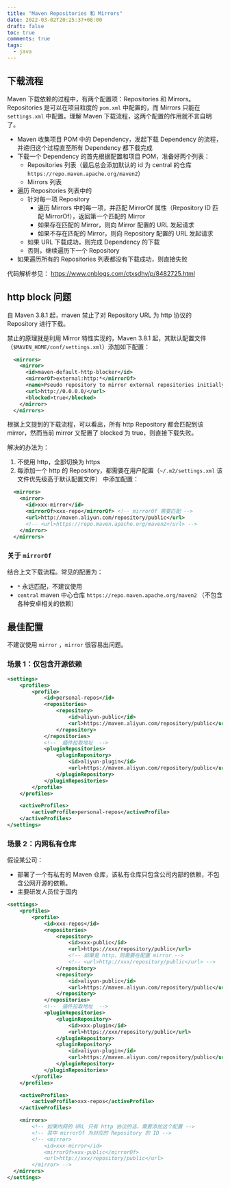```yaml
---
title: "Maven Repositories 和 Mirrors"
date: 2022-03-02T20:25:37+08:00
draft: false
toc: true
comments: true
tags:
  - java
---
```


## 下载流程

Maven 下载依赖的过程中，有两个配置项：Repositories 和 Mirrors。Repositories 是可以在项目粒度的 `pom.xml` 中配置的，而 Mirrors 只能在 `settings.xml` 中配置。理解 Maven 下载流程，这两个配置的作用就不言自明了。

* Maven 收集项目 POM 中的 Dependency，发起下载 Dependency 的流程，并递归这个过程直至所有 Dependency 都下载完成
* 下载一个 Dependency 的首先根据配置和项目 POM，准备好两个列表：
    * Repositories 列表（最后总会添加默认的 id 为 central 的仓库 `https://repo.maven.apache.org/maven2`）
    * Mirrors 列表
* 遍历 Repositories 列表中的
    * 针对每一项 Repository
        * 遍历 Mirrors 中的每一项，并匹配 MirrorOf 属性（Repository ID 匹配 MirrorOf），返回第一个匹配的 Mirror
        * 如果存在匹配的 Mirror，则向 Mirror 配置的 URL 发起请求
        * 如果不存在匹配的 Mirror，则向 Repository 配置的 URL 发起请求
    * 如果 URL 下载成功，则完成 Dependency 的下载
    * 否则，继续遍历下一个 Repository
* 如果遍历所有的 Repositories 列表都没有下载成功，则直接失败

代码解析参见： https://www.cnblogs.com/ctxsdhy/p/8482725.html

## http block 问题

自 Maven 3.8.1 起，maven 禁止了对 Repository URL 为 http 协议的 Repository 进行下载。

禁止的原理就是利用 Mirror 特性实现的，Maven 3.8.1 起，其默认配置文件（`$MAVEN_HOME/conf/settings.xml`）添加如下配置：

```xml
  <mirrors>
    <mirror>
      <id>maven-default-http-blocker</id>
      <mirrorOf>external:http:*</mirrorOf>
      <name>Pseudo repository to mirror external repositories initially using HTTP.</name>
      <url>http://0.0.0.0/</url>
      <blocked>true</blocked>
    </mirror>
  </mirrors>
```

根据上文提到的下载流程，可以看出，所有 http Repository 都会匹配到该 mirror，然而当前 mirror 又配置了 blocked 为 true，则直接下载失败。

解决的办法为：

1. 不使用 http，全部切换为 https
2. 每添加一个 http 的 Repository，都需要在用户配置（`~/.m2/settings.xml` 该文件优先级高于默认配置文件） 中添加配置：

```xml
  <mirrors>
    <mirror>
      <id>xxx-mirror</id>
      <mirrorOf>xxx-repo</mirrorOf> <!-- mirrorOf 需要匹配 -->
      <url>http://maven.aliyun.com/repository/public</url>
      <!-- <url>https://repo.maven.apache.org/maven2</url> -->
    </mirror>
  </mirrors>
```

### 关于 `mirrorOf`

结合上文下载流程。常见的配置为：

* `*` 永远匹配，不建议使用
* `central` maven 中心仓库 `https://repo.maven.apache.org/maven2` （不包含各种安卓相关的依赖）

## 最佳配置

不建议使用 `mirror` ，`mirror` 很容易出问题。

### 场景 1：仅包含开源依赖

```xml
<settings>
    <profiles>
        <profile>
            <id>personal-repos</id>
            <repositories>
                <repository>
                    <id>aliyun-public</id>
                    <url>https://maven.aliyun.com/repository/public</url>
                </repository>
            </repositories>
            <!--  插件拉取地址  -->
            <pluginRepositories>
                <pluginRepository>
                    <id>aliyun-plugin</id>
                    <url>https://maven.aliyun.com/repository/public</url>
                </pluginRepository>
            </pluginRepositories>
        </profile>
    </profiles>

    <activeProfiles>
        <activeProfile>personal-repos</activeProfile>
    </activeProfiles>
</settings>
```

### 场景 2：内网私有仓库

假设某公司：

* 部署了一个有私有的 Maven 仓库，该私有仓库只包含公司内部的依赖，不包含公网开源的依赖。
* 主要研发人员位于国内

```xml
<settings>
    <profiles>
        <profile>
            <id>xxx-repos</id>
            <repositories>
                <repository>
                    <id>xxx-public</id>
                    <url>https://xxx/repository/public</url>
                    <!-- 如果是 http，则需要在配置 mirror -->
                    <!-- <url>http://xxx/repository/public</url> -->
                </repository>
                <repository>
                    <id>aliyun-public</id>
                    <url>https://maven.aliyun.com/repository/public</url>
                </repository>
            </repositories>
            <!--  插件拉取地址  -->
            <pluginRepositories>
                <pluginRepository>
                    <id>xxx-plugin</id>
                    <url>https://xxx/repository/public</url>
                </pluginRepository>
                <pluginRepository>
                    <id>aliyun-plugin</id>
                    <url>https://maven.aliyun.com/repository/public</url>
                </pluginRepository>
            </pluginRepositories>
        </profile>
    </profiles>

    <activeProfiles>
        <activeProfile>xxx-repos</activeProfile>
    </activeProfiles>

    <mirrors>
        <!-- 如果内网的 URL 只有 http 协议的话，需要添加这个配置 -->
        <!-- 其中 mirrorOf 为对应的 Repository 的 ID -->
        <!-- <mirror>
            <id>xxx-mirror</id>
            <mirrorOf>xxx-public</mirrorOf>
            <url>http://xxx/repository/public</url>
        </mirror> -->
  </mirrors>
</settings>
```
